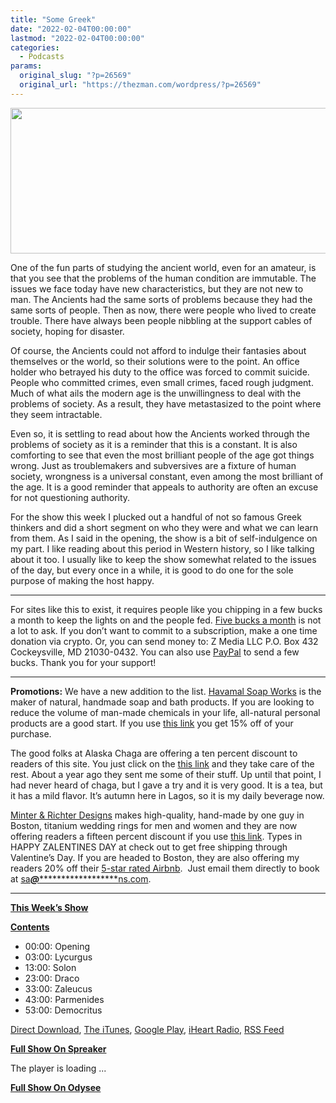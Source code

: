 ```yaml
---
title: "Some Greek"
date: "2022-02-04T00:00:00"
lastmod: "2022-02-04T00:00:00"
categories:
  - Podcasts
params:
  original_slug: "?p=26569"
  original_url: "https://thezman.com/wordpress/?p=26569"
---
```


[<img
src="http://thezman.com/wordpress/wp-content/uploads/2018/01/Power-Hour.png"
decoding="async" width="600" height="233" />](http://thezman.com/wordpress/wp-content/uploads/2018/01/Power-Hour.png)

One of the fun parts of studying the ancient world, even for an amateur,
is that you see that the problems of the human condition are immutable.
The issues we face today have new characteristics, but they are not new
to man. The Ancients had the same sorts of problems because they had the
same sorts of people. Then as now, there were people who lived to create
trouble. There have always been people nibbling at the support cables of
society, hoping for disaster.

Of course, the Ancients could not afford to indulge their fantasies
about themselves or the world, so their solutions were to the point. An
office holder who betrayed his duty to the office was forced to commit
suicide. People who committed crimes, even small crimes, faced rough
judgment. Much of what ails the modern age is the unwillingness to deal
with the problems of society. As a result, they have metastasized to the
point where they seem intractable.

Even so, it is settling to read about how the Ancients worked through
the problems of society as it is a reminder that this is a constant. It
is also comforting to see that even the most brilliant people of the age
got things wrong. Just as troublemakers and subversives are a fixture of
human society, wrongness is a universal constant, even among the most
brilliant of the age. It is a good reminder that appeals to authority
are often an excuse for not questioning authority.

For the show this week I plucked out a handful of not so famous Greek
thinkers and did a short segment on who they were and what we can learn
from them. As I said in the opening, the show is a bit of
self-indulgence on my part. I like reading about this period in Western
history, so I like talking about it too. I usually like to keep the show
somewhat related to the issues of the day, but every once in a while, it
is good to do one for the sole purpose of making the host happy.

------------------------------------------------------------------------

For sites like this to exist, it requires people like you chipping in a
few bucks a month to keep the lights on and the people fed.
<a href="https://www.subscribestar.com/the-z-blog"
rel="noopener noreferrer" target="_blank">Five bucks a month</a> is not
a lot to ask. If you don’t want to commit to a subscription, make a one
time donation via crypto. Or, you can send money to: Z Media LLC P.O.
Box 432 Cockeysville, MD 21030-0432. You can also use <a
href="https://www.paypal.com/cgi-bin/webscr?cmd=_s-xclick&amp;hosted_button_id=UDAS2Q8JYA6CN&amp;source=url"
rel="noopener noreferrer" target="_blank">PayPal</a> to send a few
bucks. Thank you for your support!

------------------------------------------------------------------------

**Promotions:** We have a new addition to the list.
<a href="https://havamalsoapworks.com/" rel="noopener"
target="_blank">Havamal Soap Works</a> is the maker of natural, handmade
soap and bath products. If you are looking to reduce the volume of
man-made chemicals in your life, all-natural personal products are a
good start. If you use
<a href="https://havamalsoapworks.com/discount/ZMAN" rel="noopener"
target="_blank">this link</a> you get 15% off of your purchase.

The good folks at Alaska Chaga are offering a ten percent discount to
readers of this site. You just click on the
<a href="https://alaskachaga.us/discount/ZMAN" rel="noopener noreferrer"
target="_blank">this link</a> and they take care of the rest. About a
year ago they sent me some of their stuff. Up until that point, I had
never heard of chaga, but I gave a try and it is very good. It is a tea,
but it has a mild flavor. It’s autumn here in Lagos, so it is my daily
beverage now.

<a href="https://www.minterandrichterdesigns.com/"
rel="noreferrer nofollow noopener" target="_blank">Minter &amp; Richter
Designs</a> makes high-quality, hand-made by one guy in Boston, titanium
wedding rings for men and women and they are now offering readers a
fifteen percent discount if you use
<a href="https://www.minterandrichterdesigns.com/discount/ZMAN"
rel="noreferrer nofollow noopener" target="_blank">this link</a>. Types
in HAPPY ZALENTINES DAY at check out to get free shipping through
Valentine’s Day.
<span class="highlight"><span class="colour"><span class="font"><span class="size">If
you are headed to Boston, they are also offering my readers 20% off
their <a
href="https://www.airbnb.com/users/7988017/listings?user_id=7988017&amp;s=3"
rel="noopener noreferrer" target="_blank">5-star rated Airbnb</a>.  Just
email them directly to book at
<a href="mailto:sa***@*********************ns.com"
data-original-string="RjKaN9spl+atjgftfzo7hA==cb7d3DG1bTokiRLxCyJcY4bCdXiuWfHC3vZy7DMaBo7n27+bIozLa5nFQdaXl61CzwE"><span
class="apbct-email-encoder"
data-original-string="Tl3fvQF8jgOrAsZg90yo8A==cb7jNnBoGTRjAz5IOVUHBTrtnaEhMkVRY7x5dFrRRPFBPI1fv0Zw33bOLtJIritx8q9"
title="This contact has been encoded by Anti-Spam by CleanTalk. Click to decode. To finish the decoding make sure that JavaScript is enabled in your browser.">sa<span
class="apbct-blur">***</span>@<span
class="apbct-blur">*********************</span>ns.com</span></a>.</span></span></span></span>

------------------------------------------------------------------------

**<u>This Week’s Show</u>**

**<u>Contents</u>**

-   00:00: Opening
-   03:00: Lycurgus
-   13:00: Solon
-   23:00: Draco
-   33:00: Zaleucus
-   43:00: Parmenides
-   53:00: Democritus

<a href="https://api.spreaker.com/v2/episodes/48580772/download.mp3"
rel="noopener" target="_blank">Direct Download</a>, <a
href="https://itunes.apple.com/us/podcast/the-z-blog-power-hour/id1262799640?mt=2"
rel="noopener noreferrer" target="_blank">The iTunes</a>, <a
href="https://podcasts.google.com/?feed=aHR0cHM6Ly93d3cuc3ByZWFrZXIuY29tL3Nob3cvMjU4OTY1Ny9lcGlzb2Rlcy9mZWVk"
rel="noopener noreferrer" target="_blank">Google Play</a>, <a href="https://www.iheart.com/podcast/the-z-blog-power-hour-29246491/"
rel="noopener noreferrer" target="_blank">iHeart Radio,</a>
<a href="https://www.spreaker.com/show/2589657/episodes/feed"
rel="noopener noreferrer" target="_blank">RSS Feed</a>

**<u>Full Show On Spreaker</u>**

The player is loading ...

<span class="widget_spinner dark"></span>

**<u>Full Show On Odysee</u>**
